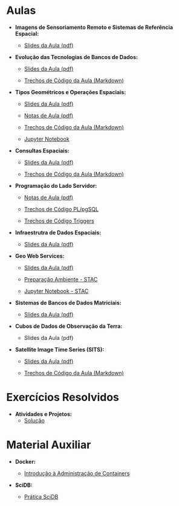 # Aulas

- **Imagens de Sensoriamento Remoto e Sistemas de Referência Espacial:**
  - [Slides da Aula (pdf)](./pdf/curso_verao_2020_imagens.pdf)


- **Evolução das Tecnologias de Bancos de Dados:**
  - [Slides da Aula (pdf)](./pdf/evolucao_bd.pdf)
  
  - [Trechos de Código da Aula (Markdown)](./md/evolucao_bd.md)
    

- **Tipos Geométricos e Operações Espaciais:**
  - [Slides da Aula (pdf)](./pdf/tipos_operacoes_espaciais.pdf)

  - [Notas de Aula (pdf)](./pdf/bdgeo.pdf)

  - [Trechos de Código da Aula (Markdown)](./md/tipos_operacoes_espaciais.md)

  - [Jupyter Notebook](./ipynb/tipos_operacoes_espaciais.ipynb)


- **Consultas Espaciais:**
  - [Slides da Aula (pdf)](./pdf/consultas_espaciais.pdf)
  
  - [Trechos de Código da Aula (Markdown)](./md/consultas_espaciais.md)


- **Programação do Lado Servidor:**
  - [Notas de Aula (pdf)](./pdf/bdgeo.pdf)
  
  - [Trechos de Código PL/pgSQL](./md/pl_pgsql.md)

  - [Trechos de Código Triggers](./md/triggers.md)
  

- **Infraestrutra de Dados Espaciais:**
  - [Slides da Aula (pdf)](./pdf/interoperabilidade.pdf)

- **Geo Web Services:**
  - [Slides da Aula (pdf)](./pdf/geoweb.pdf)
  
  - [Preparação Ambiente - STAC](./md/stac.md)
  
  - [Jupyter Notebook - STAC](./ipynb/stac.ipynb)


- **Sistemas de Bancos de Dados Matriciais:**
  - [Slides da Aula (pdf)](./pdf/sgbdm-scidb.pdf)


- **Cubos de Dados de Observação da Terra:**
  - Slides da Aula (pdf)


- **Satellite Image Time Series (SITS):**
  - [Slides da Aula (pdf)](./pdf/sits_presentation.pdf)

  - [Trechos de Código da Aula (Markdown)](./md/sits.md)

# Exercícios Resolvidos

- **Atividades e Projetos:**
  - [Solução](./atividades)

# Material Auxiliar

- **Docker:**
  - [Introdução à Administração de Containers ](https://github.com/gqueiroz/docker-tutorial)
  
- **SciDB:**
  - [Prática SciDB](https://github.com/vconrado/notebooks/tree/master/curso-verao-2020/scidb) 